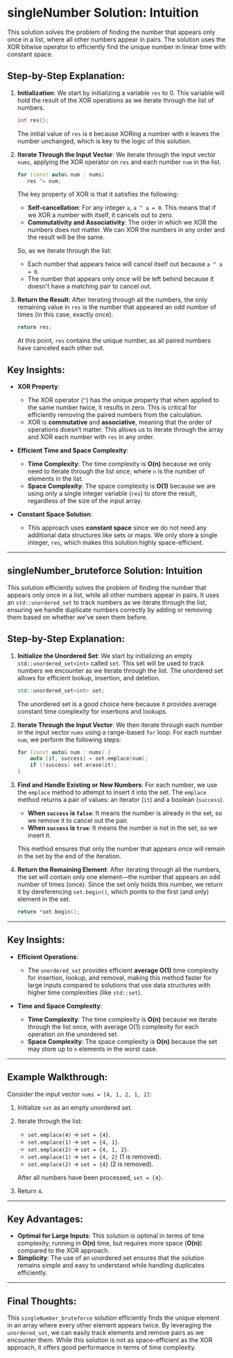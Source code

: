 # singleNumber Solution: Intuition

This solution solves the problem of finding the number that appears only once in a list, where all other numbers appear in pairs. The solution uses the XOR bitwise operator to efficiently find the unique number in linear time with constant space.

## Step-by-Step Explanation:

1. **Initialization**:
   We start by initializing a variable `res` to 0. This variable will hold the result of the XOR operations as we iterate through the list of numbers.

   ```cpp
   int res{};
   ```

   The initial value of `res` is `0` because XORing a number with `0` leaves the number unchanged, which is key to the logic of this solution.

2. **Iterate Through the Input Vector**:
   We iterate through the input vector `nums`, applying the XOR operator on `res` and each number `num` in the list.

   ```cpp
   for (const auto& num : nums)
      res ^= num;
   ```

   The key property of XOR is that it satisfies the following:

   - **Self-cancellation**: For any integer `a`, `a ^ a = 0`. This means that if we XOR a number with itself, it cancels out to zero.
   - **Commutativity and Associativity**: The order in which we XOR the numbers does not matter. We can XOR the numbers in any order and the result will be the same.

   So, as we iterate through the list:
   - Each number that appears twice will cancel itself out because `a ^ a = 0`.
   - The number that appears only once will be left behind because it doesn't have a matching pair to cancel out.

3. **Return the Result**:
   After iterating through all the numbers, the only remaining value in `res` is the number that appeared an odd number of times (in this case, exactly once).

   ```cpp
   return res;
   ```

   At this point, `res` contains the unique number, as all paired numbers have canceled each other out.

## Key Insights:

- **XOR Property**:
  - The XOR operator (`^`) has the unique property that when applied to the same number twice, it results in zero. This is critical for efficiently removing the paired numbers from the calculation.
  - XOR is **commutative** and **associative**, meaning that the order of operations doesn’t matter. This allows us to iterate through the array and XOR each number with `res` in any order.

- **Efficient Time and Space Complexity**:
  - **Time Complexity**: The time complexity is **O(n)** because we only need to iterate through the list once, where `n` is the number of elements in the list.
  - **Space Complexity**: The space complexity is **O(1)** because we are using only a single integer variable (`res`) to store the result, regardless of the size of the input array.

- **Constant Space Solution**:
  - This approach uses **constant space** since we do not need any additional data structures like sets or maps. We only store a single integer, `res`, which makes this solution highly space-efficient.

---

## singleNumber_bruteforce Solution: Intuition

This solution efficiently solves the problem of finding the number that appears only once in a list, while all other numbers appear in pairs. It uses an `std::unordered_set` to track numbers as we iterate through the list, ensuring we handle duplicate numbers correctly by adding or removing them based on whether we've seen them before.

## Step-by-Step Explanation:

1. **Initialize the Unordered Set**:
   We start by initializing an empty `std::unordered_set<int>` called `set`. This set will be used to track numbers we encounter as we iterate through the list. The unordered set allows for efficient lookup, insertion, and deletion.

   ```cpp
   std::unordered_set<int> set;
   ```

   The unordered set is a good choice here because it provides average constant time complexity for insertions and lookups.

2. **Iterate Through the Input Vector**:
   We then iterate through each number in the input vector `nums` using a range-based `for` loop. For each number `num`, we perform the following steps:

   ```cpp
   for (const auto& num : nums) {
       auto [it, success] = set.emplace(num);
       if (!success) set.erase(it);
   }
   ```

3. **Find and Handle Existing or New Numbers**:
   For each number, we use the `emplace` method to attempt to insert it into the set. The `emplace` method returns a pair of values: an iterator (`it`) and a boolean (`success`).
   - **When `success` is `false`**: It means the number is already in the set, so we remove it to cancel out the pair.
   - **When `success` is `true`**: It means the number is not in the set, so we insert it.

   This method ensures that only the number that appears once will remain in the set by the end of the iteration.

4. **Return the Remaining Element**:
   After iterating through all the numbers, the set will contain only one element—the number that appears an odd number of times (once). Since the set only holds this number, we return it by dereferencing `set.begin()`, which points to the first (and only) element in the set.

   ```cpp
   return *set.begin();
   ```

---

## Key Insights:

- **Efficient Operations**:
  - The `unordered_set` provides efficient **average O(1)** time complexity for insertion, lookup, and removal, making this method faster for large inputs compared to solutions that use data structures with higher time complexities (like `std::set`).

- **Time and Space Complexity**:
  - **Time Complexity**: The time complexity is **O(n)** because we iterate through the list once, with average O(1) complexity for each operation on the unordered set.
  - **Space Complexity**: The space complexity is **O(n)** because the set may store up to `n` elements in the worst case.

---

## Example Walkthrough:

Consider the input vector `nums = [4, 1, 2, 1, 2]`:

1. Initialize `set` as an empty unordered set.
2. Iterate through the list:
   - `set.emplace(4)` → `set = {4}`.
   - `set.emplace(1)` → `set = {4, 1}`.
   - `set.emplace(2)` → `set = {4, 1, 2}`.
   - `set.emplace(1)` → `set = {4, 2}` (1 is removed).
   - `set.emplace(2)` → `set = {4}` (2 is removed).
   
   After all numbers have been processed, `set = {4}`.

3. Return `4`.

---

## Key Advantages:

- **Optimal for Large Inputs**: This solution is optimal in terms of time complexity, running in **O(n)** time, but requires more space (**O(n)**) compared to the XOR approach.
- **Simplicity**: The use of an unordered set ensures that the solution remains simple and easy to understand while handling duplicates efficiently.

---

## Final Thoughts:

This `singleNumber_bruteforce` solution efficiently finds the unique element in an array where every other element appears twice. By leveraging the `unordered_set`, we can easily track elements and remove pairs as we encounter them. While this solution is not as space-efficient as the XOR approach, it offers good performance in terms of time complexity.
